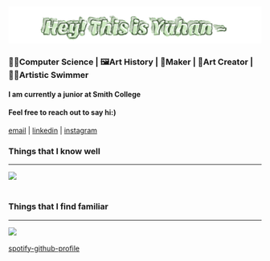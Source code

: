 <img width="800" src="name.svg">
<h3> 👩‍💻Computer Science | 🖼️Art History | 🔨Maker | 🧶Art Creator | 🧜‍♀️Artistic Swimmer</h3>

<h4> I am currently a junior at Smith College</h4>
<h4> Feel free to reach out to say hi:)</h4>
<a href="mailto:ywang70@smith.edu">email</a> |  
<a href="https://www.linkedin.com/in/yuhan-wang-yw/">linkedin</a> |
<a href="https://www.instagram.com/yaaaarth/">instagram  </a>

<div>
  <h3>Things that I know well</h3>
  
  ---
  
  <div>
    <img src="https://skillicons.dev/icons?i=c,css,emacs,html,git,java,js,latex,ps,pr,py,ruby,sklearn,svg,tensorflow,w&theme=light&perline=15" />
  </div>
</div>
&nbsp;
<div>
  <h3>Things that I find familiar</h3>
  
  ---
  
  <div>
    <img src="https://skillicons.dev/icons?i=ae,ai,angular,autocad,blender,cpp,figma,rails,threejs&theme=light&perline=13" />
  </div>
</div>
</p>

[spotify-github-profile](https://spotify-github-profile.vercel.app/api/view?uid=31muoioyzonktqmd2qg7nrtqpdtu&cover_image=true&theme=novatorem&show_offline=false&background_color=121212&interchange=false&bar_color=53b14f&bar_color_cover=false)
